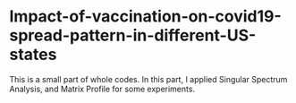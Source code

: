 # Impact-of-vaccination-on-covid19-spread-pattern-in-different-US-states

This is a small part of whole codes. In this part, I applied Singular Spectrum Analysis, and Matrix Profile for some experiments.
